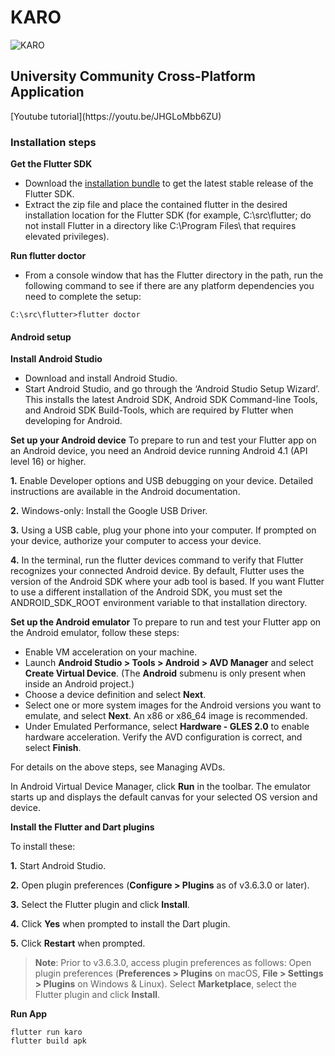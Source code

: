 <h1>KARO</h1>

![KARO](https://cdn.discordapp.com/attachments/718781431144251454/728028916828209273/cf236637-f8f5-4c04-91ed-20ef3d281574_200x200_1_3.png)
<h2> University Community Cross-Platform Application</h2>
[Youtube tutorial](https://youtu.be/JHGLoMbb6ZU)
<h3>Installation steps</h3>

**Get the Flutter SDK**
- Download the [installation bundle](https://storage.googleapis.com/flutter_infra/releases/stable/windows/flutter_windows_1.17.5-stable.zip) to get the latest stable release of the Flutter SDK.
- Extract the zip file and place the contained flutter in the desired installation location for the Flutter SDK (for example, C:\src\flutter; do not install Flutter in a directory like C:\Program Files\ that requires elevated privileges).

**Run flutter doctor**
- From a console window that has the Flutter directory in the path, run the following command to see if there are any platform dependencies you need to complete the setup:
```
C:\src\flutter>flutter doctor
```
<h4>Android setup</h4>

**Install Android Studio**
- Download and install Android Studio.
- Start Android Studio, and go through the ‘Android Studio Setup Wizard’. This installs the latest Android SDK, Android SDK Command-line Tools, and Android SDK Build-Tools, which are required by Flutter when developing for Android.

**Set up your Android device**
To prepare to run and test your Flutter app on an Android device, you need an Android device running Android 4.1 (API level 16) or higher.

**1.** Enable Developer options and USB debugging on your device. Detailed instructions are available in the Android documentation.

**2.** Windows-only: Install the Google USB Driver.

**3.** Using a USB cable, plug your phone into your computer. If prompted on your device, authorize your computer to access your device.

**4.** In the terminal, run the flutter devices command to verify that Flutter recognizes your connected Android device. By default, Flutter uses the version of the Android SDK where your adb tool is based. If you want Flutter to use a different installation of the Android SDK, you must set the ANDROID_SDK_ROOT environment variable to that installation directory.

**Set up the Android emulator**
To prepare to run and test your Flutter app on the Android emulator, follow these steps:

- Enable VM acceleration on your machine.
- Launch **Android Studio > Tools > Android > AVD Manager** and select **Create Virtual Device**. (The **Android** submenu is only present when inside an Android project.)
- Choose a device definition and select **Next**.
- Select one or more system images for the Android versions you want to emulate, and select **Next**. An x86 or x86_64 image is recommended.
- Under Emulated Performance, select **Hardware - GLES 2.0** to enable hardware acceleration.
Verify the AVD configuration is correct, and select **Finish**.

For details on the above steps, see Managing AVDs.

In Android Virtual Device Manager, click **Run** in the toolbar. The emulator starts up and displays the default canvas for your selected OS version and device.

**Install the Flutter and Dart plugins**

To install these:

**1.** Start Android Studio.

**2.** Open plugin preferences (**Configure > Plugins** as of v3.6.3.0 or later).

**3.** Select the Flutter plugin and click **Install**.

**4.** Click **Yes** when prompted to install the Dart plugin.

**5.** Click **Restart** when prompted.

> **Note**: Prior to v3.6.3.0, access plugin preferences as follows:
>Open plugin preferences (**Preferences > Plugins** on macOS, **File > Settings > Plugins** on Windows & Linux).
>Select **Marketplace**, select the Flutter plugin and click **Install**.

**Run App**

```
flutter run karo
flutter build apk
```


